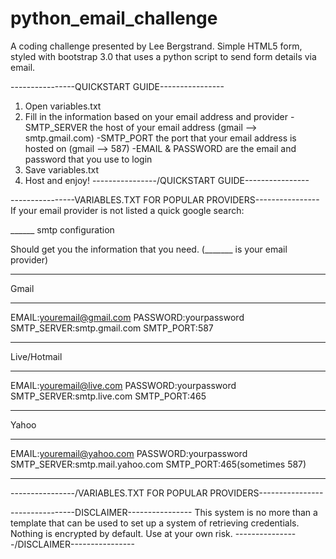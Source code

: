 # python_email_challenge
A coding challenge presented by Lee Bergstrand. Simple HTML5 form, styled with bootstrap 3.0 that uses a python script to send form details via email.

----------------QUICKSTART GUIDE----------------
1. Open variables.txt
2. Fill in the information based on your email address and provider
	-SMTP_SERVER the host of your email address (gmail --> smtp.gmail.com)
	-SMTP_PORT the port that your email address is hosted on (gmail --> 587)
	-EMAIL & PASSWORD are the email and password that you use to login
3. Save variables.txt
4. Host and enjoy!
----------------/QUICKSTART GUIDE----------------

----------------VARIABLES.TXT FOR POPULAR PROVIDERS----------------
If your email provider is not listed a quick google search:

______ smtp configuration 

Should get you the information that you need. (_______ is your email provider)
____________________________________________________________________
Gmail
____________________________________________________________________
EMAIL:youremail@gmail.com
PASSWORD:yourpassword
SMTP_SERVER:smtp.gmail.com
SMTP_PORT:587
_____________________________________________________________________
Live/Hotmail
_____________________________________________________________________
EMAIL:youremail@live.com
PASSWORD:yourpassword
SMTP_SERVER:smtp.live.com
SMTP_PORT:465
_____________________________________________________________________
Yahoo
_____________________________________________________________________
EMAIL:youremail@yahoo.com
PASSWORD:yourpassword
SMTP_SERVER:smtp.mail.yahoo.com
SMTP_PORT:465(sometimes 587)
_____________________________________________________________________
----------------/VARIABLES.TXT FOR POPULAR PROVIDERS----------------

----------------DISCLAIMER----------------
This system is no more than a template that can be used to set up a system of retrieving credentials. Nothing is encrypted by default. Use at your own risk.
----------------/DISCLAIMER----------------














